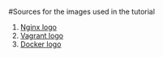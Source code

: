 #Sources for the images used in the tutorial

   1. [Nginx logo](https://softwareengineeringdaily.com/wp-content/uploads/2020/04/NGINX-border.jpg)
   2. [Vagrant logo](https://tech.osteel.me/images/2015/01/25/vagrant.png)
   3. [Docker logo](https://upload.wikimedia.org/wikipedia/commons/thumb/4/4e/Docker_%28container_engine%29_logo.svg/1280px-Docker_%28container_engine%29_logo.svg.png)